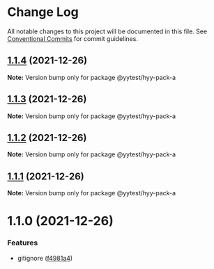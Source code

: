# Change Log

All notable changes to this project will be documented in this file.
See [Conventional Commits](https://conventionalcommits.org) for commit guidelines.

## [1.1.4](https://github.com/hyy1115/lerna-test/compare/@yytest/hyy-pack-a@1.1.3...@yytest/hyy-pack-a@1.1.4) (2021-12-26)

**Note:** Version bump only for package @yytest/hyy-pack-a





## [1.1.3](https://github.com/hyy1115/lerna-test/compare/@yytest/hyy-pack-a@1.1.2...@yytest/hyy-pack-a@1.1.3) (2021-12-26)

**Note:** Version bump only for package @yytest/hyy-pack-a





## [1.1.2](https://github.com/hyy1115/lerna-test/compare/@yytest/hyy-pack-a@1.1.1...@yytest/hyy-pack-a@1.1.2) (2021-12-26)

**Note:** Version bump only for package @yytest/hyy-pack-a





## [1.1.1](https://github.com/hyy1115/lerna-test/compare/@yytest/hyy-pack-a@1.1.0...@yytest/hyy-pack-a@1.1.1) (2021-12-26)

**Note:** Version bump only for package @yytest/hyy-pack-a





# 1.1.0 (2021-12-26)


### Features

* gitignore ([f4981a4](https://github.com/hyy1115/lerna-test/commit/f4981a46bb640fbd6f3e6dd7d6b2d93adc59a33c))
